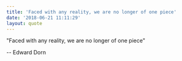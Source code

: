 ```yaml
---
title: 'Faced with any reality, we are no longer of one piece'
date: '2018-06-21 11:11:29'
layout: quote
---
```

"Faced with any reality, we are no longer of one piece"

-- Edward Dorn
